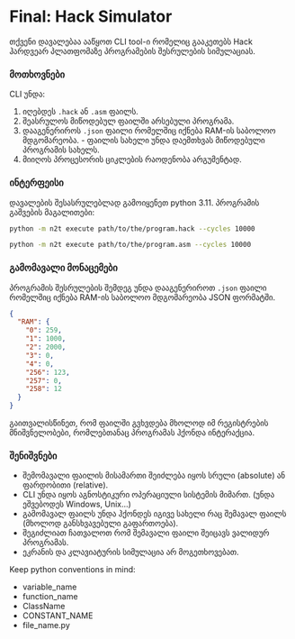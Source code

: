 # Final: Hack Simulator

თქვენი დავალებაა ააწყოთ CLI tool-ი რომელიც გააკეთებს Hack ჰარდვეარ პლათფომაზე პროგრამების შესრულების სიმულაციას.


### მოთხოვნები

CLI უნდა:
  1. იღებდეს `.hack` ან `.asm` ფაილს.
  2. შეასრულოს მიწოდებულ ფაილში არსებული პროგრამა.
  3. დააგენერიროს `.json` ფაილი რომელშიც იქნება RAM-ის საბოლოო მდგომარეობა.
    - ფაილის სახელი უნდა დაემთხვას მიწოდებული პროგრამის სახელს.
  4. მიიღოს პროცესორის ციკლების რაოდენობა არგუმენტად.

### ინტერფეისი

დავალების შესასრულებლად გამოიყენეთ python 3.11. პროგრამის გაშვების მაგალითები:

```sh
python -m n2t execute path/to/the/program.hack --cycles 10000
```

```sh
python -m n2t execute path/to/the/program.asm --cycles 10000
```

### გამომავალი მონაცემები

პროგრამის შესრულების შემდეგ უნდა დააგენერიროთ `.json` ფაილი რომელშიც იქნება RAM-ის საბოლოო მდგომარეობა JSON ფორმატში.

```json
{
  "RAM": {
    "0": 259,
    "1": 1000,
    "2": 2000,
    "3": 0,
    "4": 0,
    "256": 123,
    "257": 0,
    "258": 12
  }
}
```

გაითვალისწინეთ, რომ ფაილში გვხვდება მხოლოდ იმ რეგისტრების მნიშვნელობები, რომლებთანაც პროგრამას ჰქონდა ინტერაქცია.

### შენიშვნები

- შემომავალი ფაილის მისამართი შეიძლება იყოს სრული (absolute) ან ფარდობითი (relative).
- CLI უნდა იყოს აგნოსტიკური ოპერაციული სისტემის მიმართ. (უნდა ეშვებოდეს Windows, Unix...)
- გამომავალ ფაილს უნდა ჰქონდეს იგივე სახელი რაც შემავალ ფაილს (მხოლოდ განსხვავებული გაფართოება).
- შეგიძლიათ ჩათვალოთ რომ შემავალი ფაილი შეიცავს ვალიდურ პროგრამას.
- ეკრანის და კლავიატურის სიმულაცია არ მოგეთხოვებათ.


Keep python conventions in mind:
  - variable_name
  - function_name
  - ClassName
  - CONSTANT_NAME
  - file_name.py
